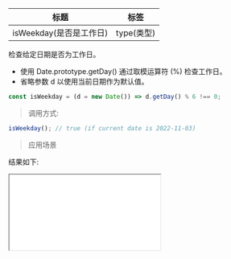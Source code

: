 | 标题                    | 标签       |
| ----------------------- | ---------- |
| isWeekday(是否是工作日) | type(类型) |

检查给定日期是否为工作日。

- 使用 Date.prototype.getDay() 通过取模运算符 (%) 检查工作日。
- 省略参数 d 以使用当前日期作为默认值。

```js
const isWeekday = (d = new Date()) => d.getDay() % 6 !== 0;
```

> 调用方式:

```js
isWeekday(); // true (if current date is 2022-11-03)
```

> 应用场景

<div class="code-editor" data-url="codes/javascript/html/isWeekday.html" data-language="html"></div>

结果如下:

<iframe src="codes/javascript/html/isWeekday.html"></iframe>
